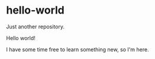 # hello-world
Just another repository.

Hello world!

I have some time free to learn something new, so I'm here. 


